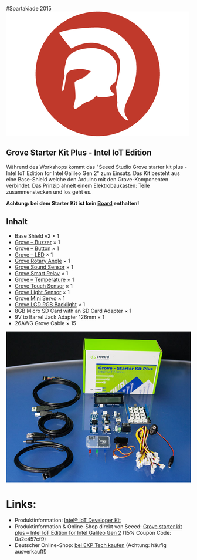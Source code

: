 #Spartakiade 2015
![Logo](images/spartakiade-logo.png)

## Grove Starter Kit Plus - Intel IoT Edition

Während des Workshops kommt das "Seeed Studio Grove starter kit plus - Intel IoT Edition for Intel Galileo Gen 2" zum Einsatz. Das Kit besteht aus eine Base-Shield welche den Arduino mit den Grove-Komponenten verbindet. Das Prinzip ähnelt einem Elektrobaukasten: Teile zusammenstecken und los geht es.

**Achtung: bei dem Starter Kit ist kein [Board](galileo_board.md) enthalten!**

## Inhalt

* Base Shield v2 × 1
* [Grove – Buzzer](https://software.intel.com/en-us/iot/sensor/grove-buzzer) × 1
* [Grove – Button](https://software.intel.com/en-us/iot/sensor/grove-button) × 1
* [Grove – LED](https://software.intel.com/en-us/iot/sensor/grove-led) × 1
* [Grove Rotary Angle](https://software.intel.com/en-us/iot/sensor/grove-rotatory-angle) × 1
* [Grove Sound Sensor](https://software.intel.com/en-us/iot/sensor/sound) × 1
* [Grove Smart Relay](https://software.intel.com/en-us/iot/sensor/grove-smart-relay) × 1
* [Grove – Temperature](https://software.intel.com/en-us/iot/sensor/grove-temperature) × 1
* [Grove Touch Sensor](https://software.intel.com/en-us/iot/sensor/touch) × 1
* [Grove Light Sensor](https://software.intel.com/en-us/iot/sensor/grove-light-sensor) × 1
* [Grove Mini Servo](https://software.intel.com/en-us/iot/sensor/grove-light-sensor) × 1
* [Grove LCD RGB Backlight](https://software.intel.com/en-us/iot/sensor/grove-lcd-rgb-backlight) × 1
* 8GB Micro SD Card with an SD Card Adapter × 1
* 9V to Barrel Jack Adapter 126mm × 1
* 26AWG Grove Cable × 15

![Galileo Board](images/devkit_image.jpg)


# Links:

* Produktinformation: [Intel® IoT Developer Kit](https://software.intel.com/en-us/iot/devkit)
* Produktinformation & Online-Shop direkt von Seeed: [Grove starter kit plus – Intel IoT Edition for Intel Galileo Gen 2](http://www.seeedstudio.com/depot/Grove-starter-kit-plus-Intel-IoT-Edition-for-Intel-Galileo-Gen-2-p-1978.html) (15% Coupon Code: 0a2e457cf9)
* Deutscher Online-Shop: [bei EXP Tech kaufen](http://www.exp-tech.de/seeed-studio-grove-starter-kit-plus-intel-iot-edition-for-intel-galileo-gen-2) (Achtung: häufig ausverkauft!)